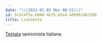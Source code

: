 ```yaml
---
date: "\\[2022-01-03 Mon 00:22\\]"
id: 5c5c4f5e-b008-4b7b-b5e4-a009619b2200
title: Linkiesta
---
```


[Testata](https://www.linkiesta.it/) opinionista italiana.
